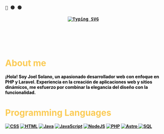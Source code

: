 <p align="left"><b><samp>🔴 🟡 🟢</samp></b></p>
<p align="left"><strong></strong></p>
   <p align="center">
      <samp>
      <b style="color: #fbcb55">
<a href="https://git.io/typing-svg"><img src="https://readme-typing-svg.herokuapp.com?font=Fira+Code&duration=4000&pause=500&color=008000&center=true&width=435&lines=Hi%2C+Welcome.;I'm+Joel.;A+passionate+web+developer.;I+am+passionate+about+technology.;+and+development.;I+like+to+learn+things.+%3C3" alt="Typing SVG" /></a>
      </samp><br>
   </p>


<br>

<h2></h2><br>


# About me
<p style="color: #000000">¡Hola! Soy Joel Solano, un apasionado desarrollador web con enfoque en PHP y Laravel. Experiencia en la creación de aplicaciones web y sitios dinámicos, me esfuerzo por combinar la elegancia del diseño con la funcionalidad.
 </p>


# Programming Languages

<p>
    <a href="https://github.com/search?q=user%3ADenverCoder1+is%3Arepo+language%3Acss"><img alt="CSS" src="https://img.shields.io/badge/CSS%20-%231572B6.svg?logo=css3&logoColor=white"></a>
    <a href="https://github.com/search?q=user%3ADenverCoder1+is%3Arepo+language%3Ahtml"><img alt="HTML" src="https://img.shields.io/badge/HTML%20-%23E34F26.svg?logo=html5&logoColor=white"></a>
    <a href="https://github.com/search?q=user%3ADenverCoder1+is%3Arepo+language%3Ajava"><img alt="Java" src="https://img.shields.io/badge/Java-%23007396.svg?logo=java&logoColor=white"></a>
    <a href="https://github.com/search?q=user%3ADenverCoder1+is%3Arepo+language%3Ajavascript"><img alt="JavaScript" src="https://img.shields.io/badge/JavaScript%20-%23F7DF1E.svg?logo=javascript&logoColor=black"></a>
    <a href="https://github.com/search?q=user%3ADenverCoder1+is%3Arepo+language%3Ajavascript"><img alt="NodeJS" src="https://img.shields.io/badge/Node.js%20-%2343853D.svg?logo=node.js&logoColor=white"></a>
    <a href="https://github.com/search?q=user%3ADenverCoder1+is%3Arepo+language%3Aphp"><img alt="PHP" src="https://img.shields.io/badge/PHP-%23777BB4.svg?logo=php&logoColor=white"></a>
   <a href="https://github.com/search?q=user%3ADenverCoder1+is%3Arepo+language%3Aastro">
    <img alt="Astro" src="https://img.shields.io/badge/Astro-%23000000.svg?logo=astro&logoColor=white">
</a>
<a href="https://github.com/search?q=user%3ADenverCoder1+is%3Arepo+language%3Asql"><img alt="SQL" src="https://img.shields.io/badge/SQL%20-%23025E8C.svg?logo=amazon-dynamodb&logoColor=white"></a> </p>



